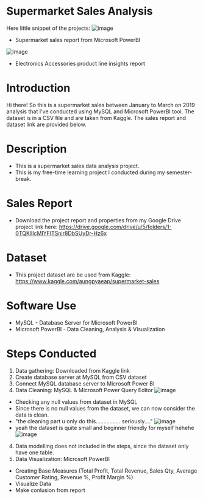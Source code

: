 # Supermarket Sales Analysis

Here little snippet of the projects:
![image](https://user-images.githubusercontent.com/79583429/155277156-f778f0d8-aea3-4daa-917a-49565f76bc25.png)
- Supermarket sales report from Microsoft PowerBI

![image](https://user-images.githubusercontent.com/79583429/155277244-4ce48736-b233-4829-9e33-27373b8499fb.png)
- Electronics Accessories product line insights report

# Introduction
Hi there! So this is a supermarket sales between January to March on 2019 analysis that I've conducted using MySQL and Microsoft PowerBI tool. The dataset is in a CSV file and are taken from Kaggle. The sales report and dataset link are provided below.

# Description
- This is a supermarket sales data analysis project.  
- This is my free-time learning project I conducted during my semester-break.

# Sales Report
- Download the project report and properties from my Google Drive project link here: https://drive.google.com/drive/u/5/folders/1-0TQKllIcMIYFITSnir8DbSUyDr-Hz6x

# Dataset
- This project dataset are be used from Kaggle: https://www.kaggle.com/aungpyaeap/supermarket-sales

# Software Use
- MySQL - Database Server for Microsoft PowerBI
- Microsoft PowerBI - Data Cleaning, Analysis & Visualization

# Steps Conducted
1. Data gathering: Downloaded from Kaggle link
2. Create database server at MySQL from CSV dataset
3. Connect MySQL database server to Microsoft Power BI
4. Data Cleaning: MySQL & Microsoft Power Query Editor
![image](https://user-images.githubusercontent.com/79583429/155090066-117b8049-8e5a-4d5e-b1db-8989e87a6960.png)
- Checking any null values from dataset in MySQL
- Since there is no null values from the dataset, we can now consider the data is clean.
- "the cleaning part u only do this................ seriously...."
![image](https://user-images.githubusercontent.com/79583429/155093410-e10ca83e-6205-4746-b93d-6acba78e1517.png)
- yeah the dataset is quite small and beginner friendly for myself hehehe
![image](https://user-images.githubusercontent.com/79583429/155093723-21bf962c-7b49-4d56-b6e3-5a70aca707b4.png)
4. Data modelling does not included in the steps, since the dataset only have one table.
5. Data Visualization: Microsoft PowerBI
- Creating Base Measures (Total Profit, Total Revenue, Sales Qty, Average Customer Rating, Revenue %, Profit Margin %)
- Visualize Data
- Make conlusion from report
